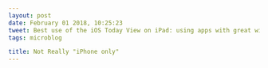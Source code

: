 ```yaml
---
layout: post
date: February 01 2018, 10:25:23
tweet: Best use of the iOS Today View on iPad: using apps with great widgets that are iPhone only.
tags: microblog

title: Not Really "iPhone only"
---
```




